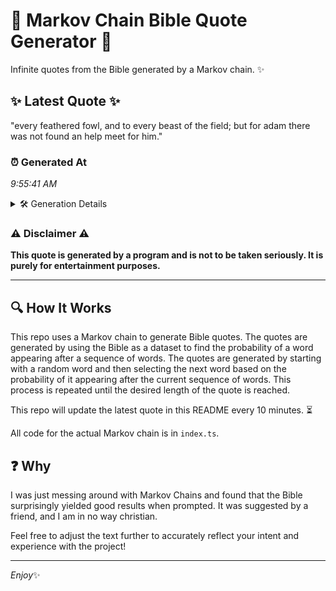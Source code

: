# 📖 Markov Chain Bible Quote Generator 📖

Infinite quotes from the Bible generated by a Markov chain. ✨

## ✨ Latest Quote ✨
"every feathered fowl, and to every beast of the field; but for adam there was not found an help meet for him."

### ⏰ Generated At
*9:55:41 AM*

<details>
    <summary>🛠️ Generation Details</summary>
    <p>
        <strong>🌱 Seed:</strong> every<br>
        <strong>🔄 Iterations:</strong> 21<br>
        <strong>📜 Context History:</strong><br>[ every ]: feathered<br>[ every, feathered ]: fowl,<br>[ every, feathered, fowl, ]: and<br>[ every, feathered, fowl,, and ]: to<br>[ every, feathered, fowl,, and, to ]: every<br>[ every, feathered, fowl,, and, to, every ]: beast<br>[ feathered, fowl,, and, to, every, beast ]: of<br>[ fowl,, and, to, every, beast, of ]: the<br>[ and, to, every, beast, of, the ]: field;<br>[ to, every, beast, of, the, field; ]: but<br>[ every, beast, of, the, field;, but ]: for<br>[ beast, of, the, field;, but, for ]: adam<br>[ of, the, field;, but, for, adam ]: there<br>[ the, field;, but, for, adam, there ]: was<br>[ field;, but, for, adam, there, was ]: not<br>[ but, for, adam, there, was, not ]: found<br>[ for, adam, there, was, not, found ]: an<br>[ adam, there, was, not, found, an ]: help<br>[ there, was, not, found, an, help ]: meet<br>[ was, not, found, an, help, meet ]: for<br>[ not, found, an, help, meet, for ]: him.<br>
    </p>
</details>

### ⚠️ Disclaimer ⚠️
**This quote is generated by a program and is not to be taken seriously. It is purely for entertainment purposes.**

---

## 🔍 How It Works

This repo uses a Markov chain to generate Bible quotes. The quotes are generated by using the Bible as a dataset to find the probability of a word appearing after a sequence of words. The quotes are generated by starting with a random word and then selecting the next word based on the probability of it appearing after the current sequence of words. This process is repeated until the desired length of the quote is reached.

This repo will update the latest quote in this README every 10 minutes. ⏳

All code for the actual Markov chain is in `index.ts`.

## ❓ Why

I was just messing around with Markov Chains and found that the Bible surprisingly yielded good results when prompted. 
It was suggested by a friend, and I am in no way christian.

Feel free to adjust the text further to accurately reflect your intent and experience with the project!

---

*Enjoy*✨
